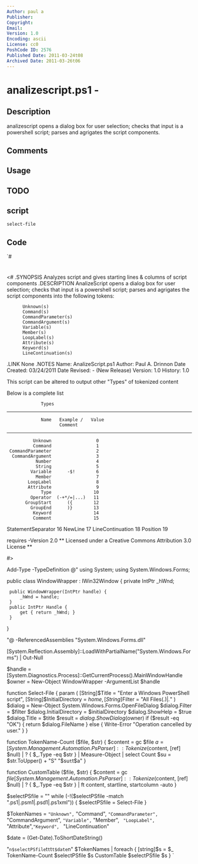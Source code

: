 ```yaml
---
Author: paul a
Publisher: 
Copyright: 
Email: 
Version: 1.0
Encoding: ascii
License: cc0
PoshCode ID: 2576
Published Date: 2011-03-24t08
Archived Date: 2011-03-26t06
---
```


# analizescript.ps1 - 

## Description

analizescript opens a dialog box for user selection; checks that input is a powershell script; parses and agrigates the script components.

## Comments



## Usage



## TODO



## script

`select-file`

## Code

`#
 #
 <#
 .SYNOPSIS
 	Analyzes script and gives starting lines & columns of script components 
 .DESCRIPTION
  	AnalizeScript opens a dialog box for user selection; checks that input is 
 	a powershell script; parses and agrigates the script components into the 
     	following tokens:
 
 	      Unknown(s)
 	      Command(s)
 	      CommandParameter(s)
 	      CommandArgument(s)
 	      Variable(s)
 	      Member(s)
 	      LoopLabel(s)
 	      Attribute(s)
 	      Keyword(s)
 	      LineContinuation(s) 
 
 .LINK
 		None
 .NOTES
   Name:         AnalizeScript.ps1
   Author:       Paul A. Drinnon
   Date Created: 03/24/2011
   Date Revised: - (New Release)
   Version:      1.0
   History:      1.0 
 
   This script can be altered to output other "Types" of tokenized content
 
   Below is a complete list
   
                 Types
   ______________________________________
                 Name   Example /   Value
                        Comment  
   __________________  ___________  _____
              Unknown                 0
              Command                 1
     CommandParameter                 2
      CommandArgument                 3
               Number                 4
               String                 5
             Variable      -$!        6
               Member                 7
            LoopLabel                 8
            Attribute                 9
                 Type                10
             Operator  (-+*/=|...)   11
           GroupStart      ({        12
             GroupEnd      )}        13
              Keyword                14
              Comment                15
   StatementSeparator                16
              NewLine                17
     LineContinuation                18
             Position                19
 
 
   requires -Version 2.0
   ** Licensed under a Creative Commons Attribution 3.0 License ** 
 
 #>
 
 Add-Type -TypeDefinition @"
 using System;
 using System.Windows.Forms;
 
 public class WindowWrapper : IWin32Window {
     private IntPtr _hWnd;
     
     public WindowWrapper(IntPtr handle) {
         _hWnd = handle;
     }
     public IntPtr Handle {
         get { return _hWnd; }
     }
 }
 
 "@ -ReferencedAssemblies "System.Windows.Forms.dll"
 
 [System.Reflection.Assembly]::LoadWithPartialName("System.Windows.Forms") | Out-Null
 
 $handle = [System.Diagnostics.Process]::GetCurrentProcess().MainWindowHandle
 $owner = New-Object WindowWrapper -ArgumentList $handle
 
 function Select-File
 {
     param (
         [String]$Title = "Enter a Windows PowerShell script", 
         [String]$InitialDirectory = $home,                                        
         [String]$Filter = "All Files(*.*)|*.*"
     )
     $dialog = New-Object System.Windows.Forms.OpenFileDialog
     $dialog.Filter = $filter
     $dialog.InitialDirectory = $initialDirectory
     $dialog.ShowHelp = $true
     $dialog.Title = $title
     $result = $dialog.ShowDialog($owner)
     if ($result -eq "OK") {
         return $dialog.FileName
     }
     else {
         Write-Error "Operation cancelled by user."
     }
 }
 
 function TokenName-Count ($file, $str)
 {
     $content = gc $file
     $a = [System.Management.Automation.PsParser]::Tokenize($content, [ref] $null) |
         ? { $_.Type -eq $str } |  Measure-Object | select Count
     $su = $str.ToUpper() + "S"    
     "$su`t`t$a"
 }
 
 function CustomTable ($file, $str)
 {
     $content = gc $file
     [System.Management.Automation.PsParser]::Tokenize($content, [ref] $null) |
         ? { $_.Type -eq $str } |  ft content, startline, startcolumn -auto
 }
 
 $selectPSfile = ""
 while (-!($selectPSfile -match ".ps1|.psm1|.psd1|.ps1xml")) {
     $selectPSfile = Select-File
 }
 
 $TokenNames =  `
     "Unknown", `
     "Command", `
     "CommandParameter", `
     "CommandArgument",  `
     "Variable", `
     "Member",   `
     "LoopLabel",`
     "Attribute",`
     "Keyword",  `
     "LineContinuation" 
 
 $date = (Get-Date).ToShortDateString()
 
 "`n$selectPSfile`t`t`t`t$date`n"
 $TokenNames | foreach {
     [string]$s = $_
     TokenName-Count $selectPSfile $s
     CustomTable $selectPSfile $s
 }
`

